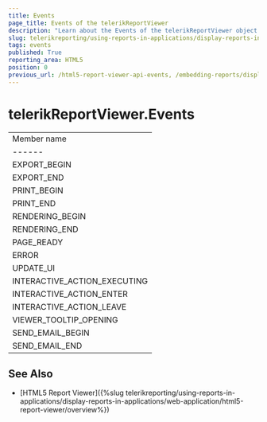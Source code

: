 ```yaml
---
title: Events
page_title: Events of the telerikReportViewer
description: "Learn about the Events of the telerikReportViewer object in the Telerik Reporting HTML5 Report Viewer."
slug: telerikreporting/using-reports-in-applications/display-reports-in-applications/web-application/html5-report-viewer/api-reference/telerikreportviewer-namespace/events
tags: events
published: True
reporting_area: HTML5
position: 0
previous_url: /html5-report-viewer-api-events, /embedding-reports/display-reports-in-applications/web-application/html5-report-viewer/api-reference/telerikreportviewer-namespace/
---
```


# telerikReportViewer.Events

|   |
| ------ |
| Member name |
| ------ |
|EXPORT_BEGIN|
|EXPORT_END|
|PRINT_BEGIN|
|PRINT_END|
|RENDERING_BEGIN|
|RENDERING_END|
|PAGE_READY|
|ERROR|
|UPDATE_UI|
|INTERACTIVE_ACTION_EXECUTING|
|INTERACTIVE_ACTION_ENTER|
|INTERACTIVE_ACTION_LEAVE|
|VIEWER_TOOLTIP_OPENING|
|SEND_EMAIL_BEGIN|
|SEND_EMAIL_END|

## See Also

* [HTML5 Report Viewer]({%slug telerikreporting/using-reports-in-applications/display-reports-in-applications/web-application/html5-report-viewer/overview%})
